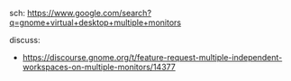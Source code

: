 sch: https://www.google.com/search?q=gnome+virtual+desktop+multiple+monitors

discuss:
- https://discourse.gnome.org/t/feature-request-multiple-independent-workspaces-on-multiple-monitors/14377
